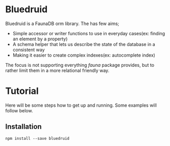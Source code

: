 #  Bluedruid

Bluedruid is a FaunaDB orm library. The has few aims;
 - Simple accessor or writer functions to use in everyday cases(ex: finding an element by a property)
 - A schema helper that lets us describe the state of the database in a consistent way
 - Making it easier to create complex indexes(ex: autocomplete index)
 
The focus is not supporting everything *fauna* package provides, but to rather
limit them in a more relational friendly way.

# Tutorial

Here will be some steps how to get up and running. Some examples will follow below.
 
## Installation

```npm install --save bluedruid```
